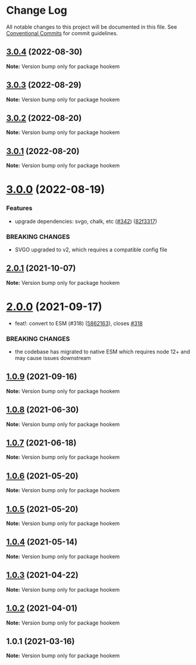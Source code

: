 # Change Log

All notable changes to this project will be documented in this file.
See [Conventional Commits](https://conventionalcommits.org) for commit guidelines.

## [3.0.4](https://github.com/4Catalyzer/cli/compare/hookem@3.0.3...hookem@3.0.4) (2022-08-30)

**Note:** Version bump only for package hookem





## [3.0.3](https://github.com/4Catalyzer/cli/compare/hookem@3.0.2...hookem@3.0.3) (2022-08-29)

**Note:** Version bump only for package hookem





## [3.0.2](https://github.com/4Catalyzer/cli/compare/hookem@3.0.1...hookem@3.0.2) (2022-08-20)

**Note:** Version bump only for package hookem





## [3.0.1](https://github.com/4Catalyzer/cli/compare/hookem@3.0.0...hookem@3.0.1) (2022-08-20)

**Note:** Version bump only for package hookem





# [3.0.0](https://github.com/4Catalyzer/cli/compare/hookem@2.0.1...hookem@3.0.0) (2022-08-19)


### Features

* upgrade dependencies: svgo, chalk, etc ([#342](https://github.com/4Catalyzer/cli/issues/342)) ([82f3317](https://github.com/4Catalyzer/cli/commit/82f3317a81dc3db9c829d294bb256661a328fe41))


### BREAKING CHANGES

* SVGO upgraded to v2, which requires a compatible config file 





## [2.0.1](https://github.com/4Catalyzer/cli/compare/hookem@2.0.0...hookem@2.0.1) (2021-10-07)

**Note:** Version bump only for package hookem





# [2.0.0](https://github.com/4Catalyzer/cli/compare/hookem@1.0.9...hookem@2.0.0) (2021-09-17)


* feat!: convert to ESM (#318) ([5862163](https://github.com/4Catalyzer/cli/commit/58621632fc3961f3ed24eeddc4342645b8b5673b)), closes [#318](https://github.com/4Catalyzer/cli/issues/318)


### BREAKING CHANGES

* the codebase has migrated to native ESM which requires node 12+ and may cause issues downstream





## [1.0.9](https://github.com/4Catalyzer/cli/compare/hookem@1.0.8...hookem@1.0.9) (2021-09-16)

**Note:** Version bump only for package hookem





## [1.0.8](https://github.com/4Catalyzer/cli/compare/hookem@1.0.7...hookem@1.0.8) (2021-06-30)

**Note:** Version bump only for package hookem





## [1.0.7](https://github.com/4Catalyzer/cli/compare/hookem@1.0.6...hookem@1.0.7) (2021-06-18)

**Note:** Version bump only for package hookem





## [1.0.6](https://github.com/4Catalyzer/cli/compare/hookem@1.0.5...hookem@1.0.6) (2021-05-20)

**Note:** Version bump only for package hookem





## [1.0.5](https://github.com/4Catalyzer/cli/compare/hookem@1.0.4...hookem@1.0.5) (2021-05-20)

**Note:** Version bump only for package hookem





## [1.0.4](https://github.com/4Catalyzer/cli/compare/hookem@1.0.3...hookem@1.0.4) (2021-05-14)

**Note:** Version bump only for package hookem





## [1.0.3](https://github.com/4Catalyzer/cli/compare/hookem@1.0.2...hookem@1.0.3) (2021-04-22)

**Note:** Version bump only for package hookem





## [1.0.2](https://github.com/4Catalyzer/cli/compare/hookem@1.0.1...hookem@1.0.2) (2021-04-01)

**Note:** Version bump only for package hookem





## 1.0.1 (2021-03-16)

**Note:** Version bump only for package hookem
